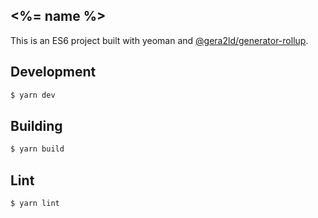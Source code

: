 <%= name %>
---

This is an ES6 project built with yeoman and [@gera2ld/generator-rollup](https://github.com/gera2ld/generator-rollup).

Development
---
``` sh
$ yarn dev
```

Building
---
```sh
$ yarn build
```

Lint
---
``` sh
$ yarn lint
```
